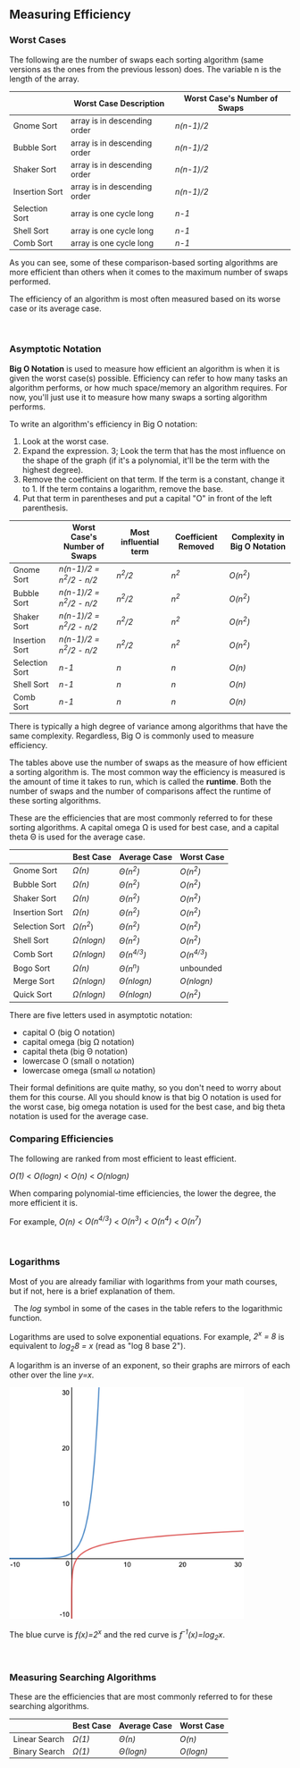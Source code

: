 ## Measuring Efficiency

### Worst Cases

The following are the number of swaps each sorting algorithm (same versions as the ones from the previous lesson) does. The variable n is the length of the array.

| | Worst Case Description | Worst Case's Number of Swaps |
| --- | --- | --- |
| Gnome Sort | array is in descending order | *n(n-1)/2* |
| Bubble Sort | array is in descending order | *n(n-1)/2* |
| Shaker Sort | array is in descending order | *n(n-1)/2* |
| Insertion Sort | array is in descending order | *n(n-1)/2* |
| Selection Sort | array is one cycle long | *n-1* |
| Shell Sort | array is one cycle long | *n-1* |
| Comb Sort | array is one cycle long | *n-1* |

As you can see, some of these comparison-based sorting algorithms are more efficient than others when it comes to the maximum number of swaps performed.

The efficiency of an algorithm is most often measured based on its worse case or its average case.

 
### Asymptotic Notation

**Big O Notation** is used to measure how efficient an algorithm is when it is given the worst case(s) possible. Efficiency can refer to how many tasks an algorithm performs, or how much space/memory an algorithm requires. For now, you'll just use it to measure how many swaps a sorting algorithm performs.

To write an algorithm's efficiency in Big O notation:
1. Look at the worst case.
2. Expand the expression.
3; Look the term that has the most influence on the shape of the graph (if it's a polynomial, it'll be the term with the highest degree).
4. Remove the coefficient on that term. If the term is a constant, change it to 1. If the term contains a logarithm, remove the base.
5. Put that term in parentheses and put a capital "O" in front of the left parenthesis.
 

| | Worst Case's Number of Swaps | Most influential term | Coefficient Removed | Complexity in Big O Notation |
| --- | --- | --- | --- | --- |
| Gnome Sort | *n(n-1)/2 = n<sup>2</sup>/2 - n/2* | *n<sup>2</sup>/2* | *n<sup>2</sup>* | *O(n<sup>2</sup>)* |
| Bubble Sort | *n(n-1)/2 = n<sup>2</sup>/2 - n/2* | *n<sup>2</sup>/2* | *n<sup>2</sup>* | *O(n<sup>2</sup>)* |
| Shaker Sort | *n(n-1)/2 = n<sup>2</sup>/2 - n/2* | *n<sup>2</sup>/2* | *n<sup>2</sup>*| *O(n<sup>2</sup>)* |
| Insertion Sort | *n(n-1)/2 = n<sup>2</sup>/2 - n/2* | *n<sup>2</sup>/2* | *n<sup>2</sup>* | *O(n<sup>2</sup>)* |
| Selection Sort | *n-1* | *n* | *n* | *O(n)* |
| Shell Sort | *n-1* | *n* | *n* | *O(n)* |
| Comb Sort | *n-1* | *n* | *n* | *O(n)* |

There is typically a high degree of variance among algorithms that have the same complexity. Regardless, Big O is commonly used to measure efficiency.

The tables above use the number of swaps as the measure of how efficient a sorting algorithm is. The most common way the efficiency is measured is the amount of time it takes to run, which is called the **runtime**. Both the number of swaps and the number of comparisons affect the runtime of these sorting algorithms.

These are the efficiencies that are most commonly referred to for these sorting algorithms. A capital omega Ω is used for best case, and a capital theta Θ is used for the average case.

| | Best Case | Average Case | Worst Case |
| --- | --- | --- | --- |
| Gnome Sort | *Ω(n)* | *Θ(n<sup>2</sup>)* | *O(n<sup>2</sup>)* |
| Bubble Sort | *Ω(n)* | *Θ(n<sup>2</sup>)* | *O(n<sup>2</sup>)* |
| Shaker Sort | *Ω(n)* | *Θ(n<sup>2</sup>)* | *O(n<sup>2</sup>)* |
| Insertion Sort | *Ω(n)* | *Θ(n<sup>2</sup>)* | *O(n<sup>2</sup>)* |
| Selection Sort | *Ω(n<sup>2</sup>*) | *Θ(n<sup>2</sup>)* | *O(n<sup>2</sup>)*|
| Shell Sort | *Ω(nlogn)* | *Θ(n<sup>2</sup>)* | *O(n<sup>2</sup>)* |
| Comb Sort | *Ω(nlogn)* | *Θ(n<sup>4/3</sup>)* | *O(n<sup>4/3</sup>)* |
| Bogo Sort | *Ω(n)* | *Θ(n<sup>n</sup>)* | unbounded |
| Merge Sort | *Ω(nlogn)* | *Θ(nlogn)* | *O(nlogn)* |
| Quick Sort | *Ω(nlogn)* | *Θ(nlogn)* | *O(n<sup>2</sup>)* |


There are five letters used in asymptotic notation:
* capital O (big O notation)
* capital omega (big Ω notation)
* capital theta (big Θ notation)
* lowercase O (small o notation)
* lowercase omega (small ω notation)

Their formal definitions are quite mathy, so you don't need to worry about them for this course. All you should know is that big O notation is used for the worst case, big omega notation is used for the best case, and big theta notation is used for the average case.



### Comparing Efficiencies

The following are ranked from most efficient to least efficient.

*O(1)* < *O(logn)* < *O(n)* < *O(nlogn)*

When comparing polynomial-time efficiencies, the lower the degree, the more efficient it is.

For example, *O(n)* < *O(n<sup>4/3</sup>)* < *O(n<sup>3</sup>)* < *O(n<sup>4</sup>)* < *O(n<sup>7</sup>)*

 
### Logarithms 

Most of you are already familiar with logarithms from your math courses, but if not, here is a brief explanation of them.

 
The *log* symbol in some of the cases in the table refers to the logarithmic function. 

Logarithms are used to solve exponential equations. For example, *2<sup>x</sup> = 8* is equivalent to *log<sub>2</sub>8 = x* (read as "log 8 base 2").

A logarithm is an inverse of an exponent, so their graphs are mirrors of each other over the line *y=x*.


![](../Images/Exponential_Graph.png)


The blue curve is *f(x)=2<sup>x</sup>* and the red curve is *f<sup>-1</sup>(x)=log<sub>2</sub>x*.

 
### Measuring Searching Algorithms 

These are the efficiencies that are most commonly referred to for these searching algorithms. 

| | Best Case | Average Case | Worst Case |
| --- | --- | --- | --- |
| Linear Search | *Ω(1)* | *Θ(n)* | *O(n)* |
| Binary Search | *Ω(1)* | *Θ(logn)* | *O(logn)* |
